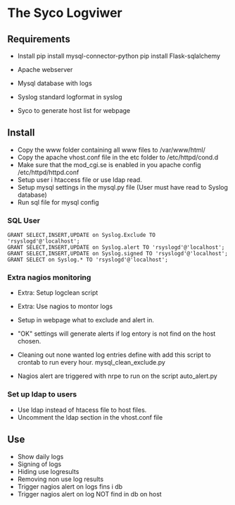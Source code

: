 # The Syco Logviwer

## Requirements

* Install
    pip install mysql-connector-python
    pip install Flask-sqlalchemy

* Apache webserver
* Mysql database with logs
* Syslog standard logformat in syslog
* Syco to generate host list for webpage

## Install

* Copy the www folder containing all www files to /var/www/html/
* Copy the apache vhost.conf file in the etc folder to /etc/httpd/cond.d
* Make sure that the mod_cgi.se is enabled in you apache config /etc/httpd/httpd.conf
* Setup user i htaccess file or use ldap read.
* Setup mysql settings in the mysql.py file (User must have read to Syslog database)
* Run sql file for mysql config

### SQL User

    GRANT SELECT,INSERT,UPDATE on Syslog.Exclude TO 'rsyslogd'@'localhost';
    GRANT SELECT,INSERT,UPDATE on Syslog.alert TO 'rsyslogd'@'localhost';
    GRANT SELECT,INSERT,UPDATE on Syslog.signed TO 'rsyslogd'@'localhost';
    GRANT SELECT on Syslog.* TO 'rsyslogd'@'localhost';

### Extra nagios monitoring

* Extra: Setup logclean script
* Extra: Use nagios to montor logs

* Setup in webpage what to exclude and alert in.
* "OK" settings will generate alerts if log entory is not find on the host chosen.

* Cleaning out none wanted log entries define with add this script to crontab to
run every hour. mysql_clean_exclude.py

* Nagios alert are triggered with nrpe to run on the script
auto_alert.py 

### Set up ldap to users
* Use ldap instead of htacess file to host files.
* Uncomment the ldap section in the vhost.conf file

## Use
* Show daily logs
* Signing of logs
* Hiding use logresults
* Removing non use log results
* Trigger nagios alert on logs fins i db
* Trigger nagios alert on log NOT find in db on host

